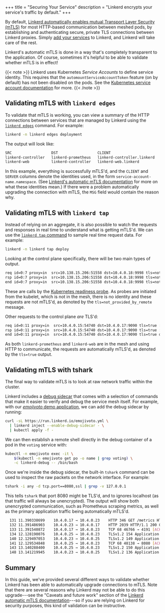 +++
title = "Securing Your Service"
description = "Linkerd encrypts your service's traffic by default."
+++

By default, [Linkerd automatically enables mutual Transport Layer Security
(mTLS)](/2/features/automatic-mtls/) for most HTTP-based communication between
meshed pods, by establishing and authenticating secure, private TLS connections
between Linkerd proxies. Simply [add your
services](/2/tasks/adding-your-service/) to Linkerd, and Linkerd will take care
of the rest.

Linkerd's automatic mTLS is done in a way that's completely transparent to
the application. Of course, sometimes it's helpful to be able to validate
whether mTLS is in effect!

{{< note >}}
Linkerd uses Kubernetes *Service Accounts* to define service identity. This
requires that the `automountServiceAccountToken` feature (on by default) has
not been disabled on the pods. See the [Kubernetes service account
documentation](https://kubernetes.io/docs/tasks/configure-pod-container/configure-service-account/)
for more.
{{< /note >}}

## Validating mTLS with `linkerd edges`

To validate that mTLS is working, you can view a summary of the HTTP
connections between services that are managed by Linkerd using the [`linkerd
edges`](/2/reference/cli/edges/) command.  For example:

```bash
linkerd -n linkerd edges deployment
```

The output will look like:

```bash
SRC                  DST                  CLIENT                       SERVER                       MSG
linkerd-controller   linkerd-prometheus   linkerd-controller.linkerd   linkerd-prometheus.linkerd   -
linkerd-web          linkerd-controller   linkerd-web.linkerd          linkerd-controller.linkerd   -
```

In this example, everything is successfully mTLS'd, and the `CLIENT` and
`SERVER` columns denote the identities used, in the form
`service-account-name.namespace`. (See [Linkerd's automatic mTLS
documentation](/2/features/automatic-mtls/) for more on what these identities
mean.) If there were a problem automatically upgrading the connection with
mTLS, the `MSG` field would contain the reason why.

## Validating mTLS with `linkerd tap`

Instead of relying on an aggregate, it is also possible to watch the requests
and responses in real time to understand what is getting mTLS'd. We can use the
[`linkerd tap` command](/2/reference/cli/tap/) to sample real time request data.
For example:

```bash
linkerd -n linkerd tap deploy
```

Looking at the control plane specifically, there will be two main types of output.

```bash
req id=0:7 proxy=in  src=10.138.15.206:51558 dst=10.4.0.18:9998 tls=not_provided_by_remote :method=GET :authority=10.4.0.18:9998 :path=/ready
rsp id=0:7 proxy=in  src=10.138.15.206:51558 dst=10.4.0.18:9998 tls=not_provided_by_remote :status=200 latency=482µs
end id=0:7 proxy=in  src=10.138.15.206:51558 dst=10.4.0.18:9998 tls=not_provided_by_remote duration=32µs response-length=3B
```

These are calls by the [Kubernetes readiness
probe](https://kubernetes.io/docs/tasks/configure-pod-container/configure-liveness-readiness-probes/).
As probes are initiated from the kubelet, which is not in the mesh, there is no
identity and these requests are not mTLS'd, as denoted by the
`tls=not_provided_by_remote` message.

Other requests to the control plane *are* TLS'd:

```bash
req id=0:11 proxy=in  src=10.4.0.15:54740 dst=10.4.0.17:9090 tls=true :method=GET :authority=linkerd-prometheus.linkerd.svc.cluster.local:9090 :path=/api/v1/query
rsp id=0:11 proxy=in  src=10.4.0.15:54740 dst=10.4.0.17:9090 tls=true :status=200 latency=194886µs
end id=0:11 proxy=in  src=10.4.0.15:54740 dst=10.4.0.17:9090 tls=true duration=121µs response-length=375B
```

As both `linkerd-prometheus` and `linkerd-web` are in the mesh and using HTTP
to communicate, the requests are automatically mTLS'd, as denoted by the
`tls=true` output.

## Validating mTLS with tshark

The final way to validate mTLS is to look at raw network traffic within the
cluster.

Linkerd includes a [debug sidecar](/2/tasks/using-the-debug-container/) that
comes with a selection of commands that make it easier to verify and debug the
service mesh itself. For example, with our [*emojivoto* demo
application](/2/getting-started/), we can add the debug sidecar by running:

```bash
curl -sL https://run.linkerd.io/emojivoto.yml \
  | linkerd inject --enable-debug-sidecar - \
  | kubectl apply -f -
```

We can then establish a remote shell directly in the debug container of a pod in
the `voting` service with:

```bash
kubectl -n emojivoto exec -it \
    $(kubectl -n emojivoto get po -o name | grep voting) \
    -c linkerd-debug -- /bin/bash
```

Once we're inside the debug sidecar, the built-in `tshark` command can be used
to inspect the raw packets on the network interface. For example:

```bash
tshark -i any -d tcp.port==8080,ssl | grep -v 127.0.0.1
```

This tells `tshark` that port 8080 might be TLS'd, and to ignores localhost (as
that traffic will always be unencrypted). The output will show both unencrypted
communication, such as Prometheus scraping metrics, as well as the primary
application traffic being automatically mTLS'd.

```bash
  131 11.390338699    10.4.0.17 → 10.4.0.23    HTTP 346 GET /metrics HTTP/1.1
  132 11.391486903    10.4.0.23 → 10.4.0.17    HTTP 2039 HTTP/1.1 200 OK  (text/plain)
  133 11.391540872    10.4.0.17 → 10.4.0.23    TCP 68 46766 → 4191 [ACK] Seq=557 Ack=3942 Win=1329 Len=0 TSval=3389590636 TSecr=1915605020
  134 12.128190076    10.4.0.25 → 10.4.0.23    TLSv1.2 154 Application Data
  140 12.129497053    10.4.0.23 → 10.4.0.25    TLSv1.2 149 Application Data
  141 12.129534848    10.4.0.25 → 10.4.0.23    TCP 68 48138 → 8080 [ACK] Seq=1089 Ack=985 Win=236 Len=0 TSval=2234109459 TSecr=617799816
  143 13.140288400    10.4.0.25 → 10.4.0.23    TLSv1.2 150 Application Data
  148 13.141219945    10.4.0.23 → 10.4.0.25    TLSv1.2 136 Application Data
```

## Summary

In this guide, we've provided several different ways to validate whether
Linkerd has been able to automatically upgrade connections to mTLS. Note that
there are several reasons why Linkerd may not be able to do this upgrade---see
the "Caveats and future work" section of the [Linkerd automatic mTLS
documentation](/2/features/automatic-mtls/)---so if you are relying on Linkerd
for security purposes, this kind of validation can be instructive.
